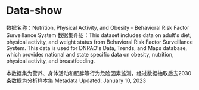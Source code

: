 # Data-show
数据名称：Nutrition, Physical Activity, and Obesity - Behavioral Risk Factor Surveillance System
数据集介绍：This dataset includes data on adult's diet, physical activity, and weight status from Behavioral Risk Factor Surveillance System. This data is used for DNPAO's Data, Trends, and Maps database, which provides national and state specific data on obesity, nutrition, physical activity, and breastfeeding.

本数据集为营养、身体活动和肥胖等行为危险因素监测，经过数据抽取后去2030条数据为分析样本集
Metadata Updated: January 10, 2023
